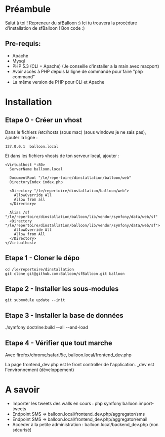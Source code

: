 Préambule
=========

Salut à toi ! Repreneur du sfBalloon :) Ici tu trouvera la procédure d'installation de sfBalloon ! Bon code :)


Pre-requis:
-----------

* Apache
* Mysql
* PHP 5.3 (CLI + Apache) (Je conseille d'installer a la main avec macport)
* Avoir accès à PHP depuis la ligne de commande pour faire "php command" 
* La même version de PHP pour CLI et Apache 

Installation
============

Etape 0 - Créer un vhost
------------------------

Dans le fichiers /etc/hosts (sous mac) (sous windows je ne sais pas), ajouter la ligne :

    127.0.0.1  balloon.local

Et dans les fichiers vhosts de ton serveur local, ajouter :

    <Virtualhost *:80>
      ServerName balloon.local

      DocumentRoot "/le/repertoire/dinstallation/balloon/web"
      DirectoryIndex index.php

      <Directory "/le/repertoire/dinstallation/balloon/web">
        AllowOverride All
        Allow from all
      </Directory>

      Alias /sf "/le/repertoire/dinstallation/balloon/lib/vendor/symfony/data/web/sf"
      <Directory "/le/repertoire/dinstallation/balloon/lib/vendor/symfony/data/web/sf">
        AllowOverride All
        Allow from All
      </Directory>
    </Virtualhost>

Etape 1 - Cloner le dépo
------------------------

    cd /le/repertoire/dinstallation 
    git clone git@github.com:Balloon/sfBalloon.git balloon
    
Etape 2 - Installer les sous-modules
------------------------------------

    git submodule update --init
    
Etape 3 - Installer la base de données
--------------------------------------

./symfony doctrine:build --all --and-load


Etape 4 - Vérifier que tout marche 
----------------------------------

Avec firefox/chrome/safari/!ie, balloon.local/frontend_dev.php 

La page frontend_dev.php est le front controller de l'application. _dev est l'environnement (développement)


A savoir
========

* Importer les tweets des walls en cours : php symfony balloon:import-tweets
* Endpoint SMS => balloon.local/frontend_dev.php/aggregator/sms
* Endpoint SMS => balloon.local/frontend_dev.php/aggregator/email
* Accéder à la petite administration : balloon.local/backend_dev.php (non sécurisé)
